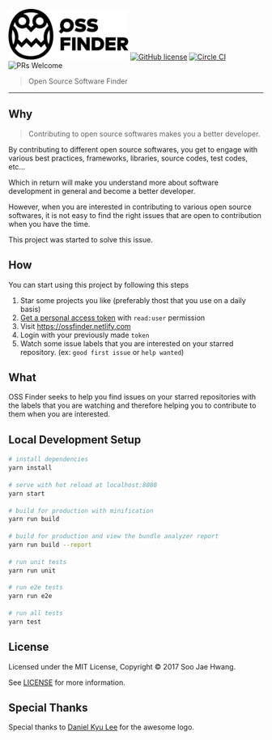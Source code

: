[<img height="100px" src="src/assets/title_logo.svg" alt="OSS Finder" />](https://ossfinder.netlify.com)
[![GitHub license](https://img.shields.io/badge/license-MIT-blue.svg)](https://github.com/facebook/react/blob/master/LICENSE) [![Circle CI](https://circleci.com/gh/misoguy/ossfinder.svg?style=shield&circle-token=:circle-token)](https://circleci.com/gh/misoguy/ossfinder) ![PRs Welcome](https://img.shields.io/badge/PRs-welcome-brightgreen.svg)

> Open Source Software Finder
--------

## Why
> Contributing to open source softwares makes you a better developer.

By contributing to different open source softwares, you get to engage with various best practices, frameworks, libraries, source codes, test codes, etc...

Which in return will make you understand more about software development in general and become a better developer.

However, when you are interested in contributing to various open source softwares, it is not easy to find the right issues that are open to contribution when you have the time.

This project was started to solve this issue.

## How
You can start using this project by following this steps
1. Star some projects you like (preferably thost that you use on a daily basis)
2. [Get a personal access token](https://github.com/settings/tokens/new) with `read:user` permission
3. Visit https://ossfinder.netlify.com
4. Login with your previously made `token`
5. Watch some issue labels that you are interested on your starred repository.
(ex: `good first issue` or `help wanted`)

## What
OSS Finder seeks to help you find issues on your starred repositories with the labels that you are watching and therefore helping you to contribute to them when you are interested.

## Local Development Setup
``` bash
# install dependencies
yarn install

# serve with hot reload at localhost:8080
yarn start

# build for production with minification
yarn run build

# build for production and view the bundle analyzer report
yarn run build --report

# run unit tests
yarn run unit

# run e2e tests
yarn run e2e

# run all tests
yarn test
```

## License

Licensed under the MIT License, Copyright © 2017 Soo Jae Hwang.

See [LICENSE](./LICENSE) for more information.

## Special Thanks
Special thanks to [Daniel Kyu Lee](https://dribbble.com/danielkyulee) for the awesome logo.
